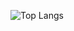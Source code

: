 ![Top Langs](https://github-readme-stats.vercel.app/api/top-langs/?username=cheonglol&show_icons=true&theme=material-palenight#gh-dark-mode-only&hide_border=true&layout=donut)
